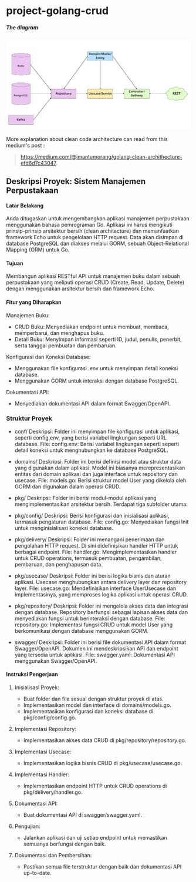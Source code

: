 # project-golang-crud

##### The diagram 
![clean_code_architecture](./clean-code-arch.jpg)

More explanation about clean code architecture can read from this
medium's post :
> https://medium.com/@imantumorang/golang-clean-archithecture-efd6d7c43047.

## Deskripsi Proyek: Sistem Manajemen Perpustakaan

#### Latar Belakang

Anda ditugaskan untuk mengembangkan aplikasi manajemen perpustakaan menggunakan bahasa pemrograman Go. Aplikasi ini harus mengikuti prinsip-prinsip arsitektur bersih (clean architecture) dan memanfaatkan framework Echo untuk pengelolaan HTTP request. Data akan disimpan di database PostgreSQL dan diakses melalui GORM, sebuah Object-Relational Mapping (ORM) untuk Go.

#### Tujuan
Membangun aplikasi RESTful API untuk manajemen buku dalam sebuah perpustakaan yang meliputi operasi CRUD (Create, Read, Update, Delete) dengan menggunakan arsitektur bersih dan framework Echo.

####  Fitur yang Diharapkan

Manajemen Buku:

* CRUD Buku: Menyediakan endpoint untuk membuat, membaca, memperbarui, dan menghapus buku.
* Detail Buku: Menyimpan informasi seperti ID, judul, penulis, penerbit, serta tanggal pembuatan dan pembaruan.

Konfigurasi dan Koneksi Database:

* Menggunakan file konfigurasi .env untuk menyimpan detail koneksi database.
* Menggunakan GORM untuk interaksi dengan database PostgreSQL.

Dokumentasi API:

* Menyediakan dokumentasi API dalam format Swagger/OpenAPI.

### Struktur Proyek

* conf/
Deskripsi: Folder ini menyimpan file konfigurasi untuk aplikasi, seperti config.env, yang berisi variabel lingkungan seperti URL database.
File:
config.env: Berisi variabel lingkungan seperti seperti detail koneksi untuk menghubungkan ke database PostgreSQL.

* domains/
Deskripsi: Folder ini berisi definisi model atau struktur data yang digunakan dalam aplikasi. Model ini biasanya merepresentasikan entitas dari domain aplikasi dan juga interface untuk repository dan usecase.
File:
models.go: Berisi struktur model User yang dikelola oleh GORM dan digunakan dalam operasi CRUD.

* pkg/
Deskripsi: Folder ini berisi modul-modul aplikasi yang mengimplementasikan arsitektur bersih. Terdapat tiga subfolder utama:

* pkg/config/
Deskripsi: Berisi konfigurasi dan inisialisasi aplikasi, termasuk pengaturan database.
File:
config.go: Menyediakan fungsi Init untuk menginisialisasi koneksi database.

* pkg/delivery/
Deskripsi: Folder ini menangani penerimaan dan pengolahan HTTP request. Di sini didefinisikan handler HTTP untuk berbagai endpoint.
File:
handler.go: Mengimplementasikan handler untuk CRUD operations, termasuk pembuatan, pengambilan, pembaruan, dan penghapusan data.

* pkg/usecase/
Deskripsi: Folder ini berisi logika bisnis dan aturan aplikasi. Usecase menghubungkan antara delivery layer dan repository layer.
File:
usecase.go: Mendefinisikan interface UserUsecase dan implementasinya, yang memproses logika aplikasi untuk operasi CRUD.

* pkg/repository/
Deskripsi: Folder ini mengelola akses data dan integrasi dengan database. Repository berfungsi sebagai lapisan akses data dan menyediakan fungsi untuk berinteraksi dengan database.
File:
repository.go: Implementasi fungsi CRUD untuk model User yang berkomunikasi dengan database menggunakan GORM.

* swagger/
Deskripsi: Folder ini berisi file dokumentasi API dalam format Swagger/OpenAPI. Dokumen ini mendeskripsikan API dan endpoint yang tersedia untuk aplikasi.
File:
swagger.yaml: Dokumentasi API menggunakan Swagger/OpenAPI.

#### Instruksi Pengerjaan
1. Inisialisasi Proyek:
    * Buat folder dan file sesuai dengan struktur proyek di atas.
    * Implementasikan model dan interface di domains/models.go.
    * Implementasikan konfigurasi dan koneksi database di pkg/config/config.go.

2. Implementasi Repository:

    * Implementasikan akses data CRUD di pkg/repository/repository.go.

3. Implementasi Usecase:

    * Implementasikan logika bisnis CRUD di pkg/usecase/usecase.go.

4. Implementasi Handler:

    * Implementasikan endpoint HTTP untuk CRUD operations di pkg/delivery/handler.go.

5. Dokumentasi API:

    * Buat dokumentasi API di swagger/swagger.yaml.

6. Pengujian:

    * Jalankan aplikasi dan uji setiap endpoint untuk memastikan semuanya berfungsi dengan baik.
    
7. Dokumentasi dan Pembersihan:
    
    * Pastikan semua file terstruktur dengan baik dan dokumentasi API up-to-date.
